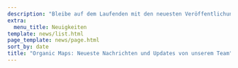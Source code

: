 ```yaml
---
description: "Bleibe auf dem Laufenden mit den neuesten Veröffentlichungen von Organic Maps, Neuigkeiten und Updates von unserem Team"
extra:
  menu_title: Neuigkeiten
template: news/list.html
page_template: news/page.html
sort_by: date
title: "Organic Maps: Neueste Nachrichten und Updates von unserem Team"
---
```

